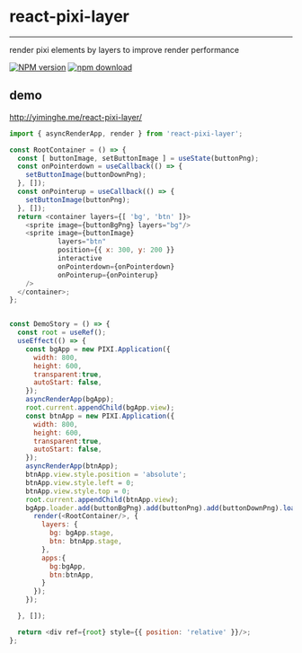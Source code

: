 # react-pixi-layer
---

render pixi elements by layers to improve render performance

[![NPM version][npm-image]][npm-url]
[![npm download][download-image]][download-url]

[npm-image]: http://img.shields.io/npm/v/react-pixi-layer.svg?style=flat-square
[npm-url]: http://npmjs.org/package/react-pixi-layer
[travis-image]: https://img.shields.io/travis/yiminghe/react-pixi-layer.svg?style=flat-square
[travis-url]: https://travis-ci.org/yiminghe/react-pixi-layer
[coveralls-image]: https://img.shields.io/coveralls/yiminghe/react-pixi-layer.svg?style=flat-square
[coveralls-url]: https://coveralls.io/r/yiminghe/react-pixi-layer?branch=master
[gemnasium-image]: http://img.shields.io/gemnasium/yiminghe/react-pixi-layer.svg?style=flat-square
[gemnasium-url]: https://gemnasium.com/yiminghe/react-pixi-layer
[node-image]: https://img.shields.io/badge/node.js-%3E=_0.10-green.svg?style=flat-square
[node-url]: http://nodejs.org/download/
[download-image]: https://img.shields.io/npm/dm/react-pixi-layer.svg?style=flat-square
[download-url]: https://npmjs.org/package/react-pixi-layer

## demo 

http://yiminghe.me/react-pixi-layer/

```js
import { asyncRenderApp, render } from 'react-pixi-layer';

const RootContainer = () => {
  const [ buttonImage, setButtonImage ] = useState(buttonPng);
  const onPointerdown = useCallback(() => {
    setButtonImage(buttonDownPng);
  }, []);
  const onPointerup = useCallback(() => {
    setButtonImage(buttonPng);
  }, []);
  return <container layers={[ 'bg', 'btn' ]}>
    <sprite image={buttonBgPng} layers="bg"/>
    <sprite image={buttonImage}
            layers="btn"
            position={{ x: 300, y: 200 }}
            interactive
            onPointerdown={onPointerdown}
            onPointerup={onPointerup}
    />
  </container>;
};


const DemoStory = () => {
  const root = useRef();
  useEffect(() => {
    const bgApp = new PIXI.Application({
      width: 800,
      height: 600,
      transparent:true,
      autoStart: false,
    });
    asyncRenderApp(bgApp);
    root.current.appendChild(bgApp.view);
    const btnApp = new PIXI.Application({
      width: 800,
      height: 600,
      transparent:true,
      autoStart: false,
    });
    asyncRenderApp(btnApp);
    btnApp.view.style.position = 'absolute';
    btnApp.view.style.left = 0;
    btnApp.view.style.top = 0;
    root.current.appendChild(btnApp.view);
    bgApp.loader.add(buttonBgPng).add(buttonPng).add(buttonDownPng).load(() => {
      render(<RootContainer/>, {
        layers: {
          bg: bgApp.stage,
          btn: btnApp.stage,
        },
        apps:{
          bg:bgApp,
          btn:btnApp,
        }
      });
    });

  }, []);

  return <div ref={root} style={{ position: 'relative' }}/>;
};
```
